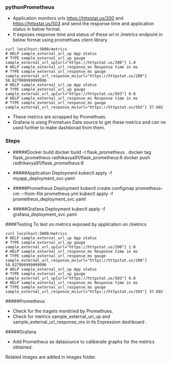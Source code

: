 ### pythonPrometheus

- Application monitors urls https://httpstat.us/200 and https://httpstat.us/503
and send the response time and application status in below format.
- It exposes response time and status of these url in /metrics endpoint in below format using promethues client library.
```
curl localhost:5000/metrics
# HELP sample_external_url_up App status
# TYPE sample_external_url_up gauge
sample_external_url_up{url="https://httpstat.us/200"} 1.0
# HELP sample_external_url_response_ms Response time in ms
# TYPE sample_external_url_response_ms gauge
sample_external_url_response_ms{url="https://httpstat.us/200"} 58.827999999999996
# HELP sample_external_url_up App status
# TYPE sample_external_url_up gauge
sample_external_url_up{url="https://httpstat.us/503"} 0.0
# HELP sample_external_url_response_ms Response time in ms
# TYPE sample_external_url_response_ms gauge
sample_external_url_response_ms{url="https://httpstat.us/503"} 37.602
```
- These metrics are scrapped by Promethues.
- Grafana is uisng Prometues Data source to get these metrics and can ne used further to make dashborad from them.


### Steps
- #####Docker build
docker build -t flask_prometheus .
docker tag flask_prometheus radhikavya91/flask_prometheus:6
docker push radhikavya91/flask_prometheus:6

- #####Application Deployment
kubectl apply -f myapp_deployment_svc.yaml

- #####Prometheus Deployment
kubectl create configmap prometheus-cm --from-file prometheus.yml
kubectl apply -f prometheus_deployment_svc.yaml

- #####Grafana Deployment
kubectl apply -f grafana_deployment_svc.yaml

####Testing
To test on metrics exposed by application on /metrics
```
curl localhost:5000/metrics
# HELP sample_external_url_up App status
# TYPE sample_external_url_up gauge
sample_external_url_up{url="https://httpstat.us/200"} 1.0
# HELP sample_external_url_response_ms Response time in ms
# TYPE sample_external_url_response_ms gauge
sample_external_url_response_ms{url="https://httpstat.us/200"} 58.827999999999996
# HELP sample_external_url_up App status
# TYPE sample_external_url_up gauge
sample_external_url_up{url="https://httpstat.us/503"} 0.0
# HELP sample_external_url_response_ms Response time in ms
# TYPE sample_external_url_response_ms gauge
sample_external_url_response_ms{url="https://httpstat.us/503"} 37.602
```
#####Prometheus 
- Check for the tragets monitried by Promethues.
- Check for metrics sample_external_url_up and sample_external_url_response_ms in its Expression dashboard .


#####Grafana
- Add Prometheus as datasource to caliberate graphs for the metrics obtained.

Related images are added in images folder.

